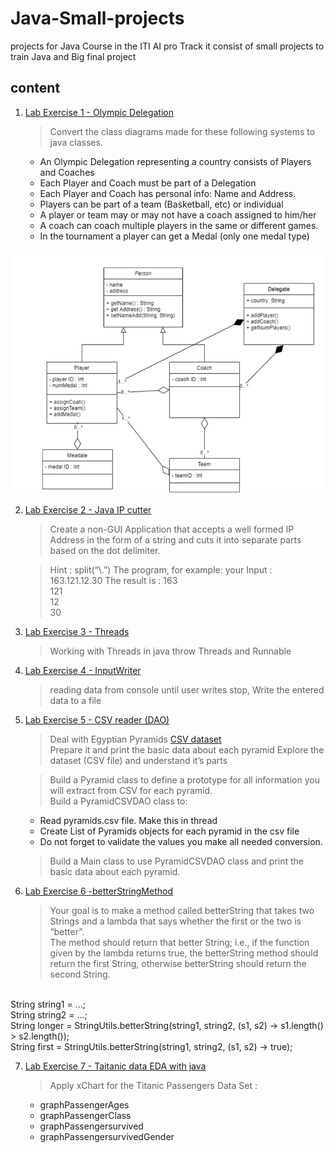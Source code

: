 # Java-Small-projects
projects for Java Course in the ITI AI pro Track it consist of small projects to train Java and Big final project
## content 
1. [Lab Exercise 1 - Olympic Delegation](Olympic%20Delegation)
   > Convert the class diagrams made for these following systems to java classes.
    *  An Olympic Delegation representing a country consists of Players and Coaches
    *  Each Player and Coach must be part of a Delegation
    *  Each Player and Coach has personal info: Name and Address.
    *  Players can be part of a team (Basketball, etc) or individual
    *  A player or team may or may not have a coach assigned to him/her
    *  A coach can coach multiple players in the same or different games.
    *  In the tournament a player can get a Medal (only one medal type)


![](Olympic%20Delegation/UML.png)

2. [Lab Exercise 2 - Java IP cutter](Java_IPCutter)
    > Create a non-GUI Application that accepts a well formed IP Address in the form 
of a string and cuts it into separate parts based on the dot delimiter.
    
    >Hint : split(“\\.”)
    The program, for example:
    your Input : 
    163.121.12.30
    The result is :
    163<br>
    121<br>
    12<br>
    30<br>

3. [Lab Exercise 3 - Threads](Try_Thread)
    > Working with Threads in java throw Threads and Runnable

4. [Lab Exercise 4 - InputWriter](InputWriter)
    > reading data from console until user writes stop, Write the entered data to a file

5. [Lab Exercise 5 - CSV reader (DAO) ](PyramidsAnalysis)
    > Deal with Egyptian Pyramids [CSV dataset](https://www.kaggle.com/lsind18/egyptianpyramids) <br>
    > Prepare it and print the basic data about each pyramid
    > Explore the dataset (CSV file) and understand it’s parts

    > Build a Pyramid class to define a prototype for all information you will extract from
CSV for each pyramid. <br> Build a PyramidCSVDAO class to:
      * Read pyramids.csv file. Make this in thread
      * Create List of Pyramids objects for each pyramid in the csv file
      * Do not forget to validate the values you make all needed conversion.

    > Build a Main class to use PyramidCSVDAO class and print the basic data about each
pyramid.

6. [Lab Exercise 6 -betterStringMethod](betterStringMethod)
    > Your goal is to make a method called betterString that takes two Strings and a lambda 
that says whether the first or the two is “better”. 
<br>The method should return that better String; i.e., if the function given by the lambda 
returns true, the betterString method should return the first String, otherwise 
betterString should return the second String.
<br>
String string1 = ...; 
<br>
String string2 = ...; 
<br>
String longer = StringUtils.betterString(string1, string2, (s1, s2) -> s1.length() > s2.length()); <br>
String first = StringUtils.betterString(string1, string2, (s1, s2) -> true);<br>

7. [Lab Exercise 7 - Taitanic data EDA with java ](Taitanic_data_EDA_with_java)
    > Apply xChart for the Titanic Passengers Data Set :
   * graphPassengerAges
   * graphPassengerClass
   * graphPassengersurvived
   * graphPassengersurvivedGender
